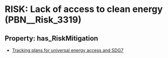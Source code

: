 # RISK: __Lack of access to clean energy__ (PBN__Risk_3319)

## Property: has_RiskMitigation

* [Tracking plans for universal energy access and SDG7](PBN__Mitigation_1988)

